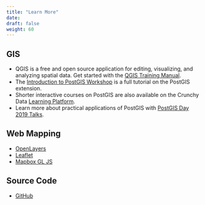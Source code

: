 ```yaml
---
title: "Learn More"
date:
draft: false
weight: 60
---
```


## GIS

- QGIS is a free and open source application for editing, visualizing, and analyzing spatial data. Get started with the [QGIS Training Manual](https://docs.qgis.org/3.4/en/docs/training_manual/index.html).
- The [Introduction to PostGIS Workshop](https://postgis.net/workshops/postgis-intro) is a full tutorial on the PostGIS extension.
- Shorter interactive courses on PostGIS are also available on the Crunchy Data [Learning Platform](https://learn.crunchydata.com/postgis).
- Learn more about practical applications of PostGIS with [PostGIS Day 2019 Talks](https://info.crunchydata.com/stl-postgis-day-2019-presentations).

## Web Mapping

- [OpenLayers](https://openlayers.org)
- [Leaflet](https://leafletjs.com/)
- [Mapbox GL JS](https://docs.mapbox.com/mapbox-gl-js/api/)

## Source Code

- [GitHub](https://github.com/crunchydata/pg_tileserv/)
